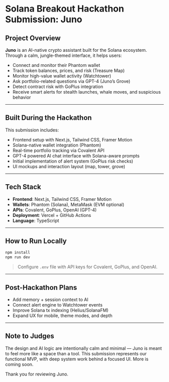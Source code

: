 # Solana Breakout Hackathon Submission: Juno

## Project Overview
**Juno** is an AI-native crypto assistant built for the Solana ecosystem. Through a calm, jungle-themed interface, it helps users:

- Connect and monitor their Phantom wallet
- Track token balances, prices, and risk (Treasure Map)
- Monitor high-value wallet activity (Watchtower)
- Ask portfolio-related questions via GPT-4 (Juno’s Grove)
- Detect contract risk with GoPlus integration
- Receive smart alerts for stealth launches, whale moves, and suspicious behavior

---

## Built During the Hackathon

This submission includes:

- Frontend setup with Next.js, Tailwind CSS, Framer Motion
- Solana-native wallet integration (Phantom)
- Real-time portfolio tracking via Covalent API
- GPT-4 powered AI chat interface with Solana-aware prompts
- Initial implementation of alert system (GoPlus risk checks)
- UI mockups and interaction layout (map, tower, grove)

---

## Tech Stack

- **Frontend**: Next.js, Tailwind CSS, Framer Motion
- **Wallets**: Phantom (Solana), MetaMask (EVM optional)
- **APIs**: Covalent, GoPlus, OpenAI (GPT-4)
- **Deployment**: Vercel + GitHub Actions
- **Language**: TypeScript

---

## How to Run Locally

```bash
npm install
npm run dev
```

> Configure `.env` file with API keys for Covalent, GoPlus, and OpenAI.

---

## Post-Hackathon Plans

- Add memory + session context to AI
- Connect alert engine to Watchtower events
- Improve Solana tx indexing (Helius/SolanaFM)
- Expand UX for mobile, theme modes, and depth

---

## Note to Judges

The design and AI logic are intentionally calm and minimal — Juno is meant to feel more like a space than a tool. This submission represents our functional MVP, with deep system work behind a focused UI. More is coming soon.

Thank you for reviewing Juno.

